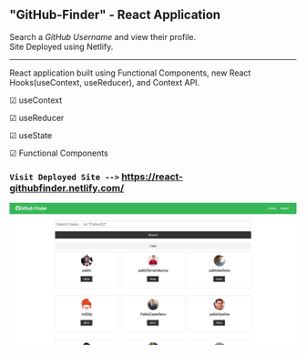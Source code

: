 ## "GitHub-Finder" - React Application

Search a _GitHub Username_ and view their profile. <br>
Site Deployed using Netlify.

---

React application built using Functional Components, new React Hooks(useContext, useReducer), and Context API.<br>

&#9745; useContext

&#9745; useReducer

&#9745; useState

&#9745; Functional Components

### `Visit Deployed Site -->` https://react-githubfinder.netlify.com/

![Site screenShot available inside 'github-finder' directory above.](public/img/GHfinderClean.JPG)
